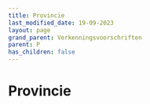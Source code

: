 ```yaml
---
title: Provincie
last_modified_date: 19-09-2023
layout: page
grand_parent: Verkenningsvoorschriften
parent: P
has_children: false
---
```


Provincie
=========

